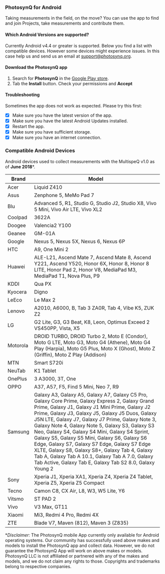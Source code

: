 ### PhotosynQ for Android

Taking measurements in the field, on the move? You can use the app to find and join Projects, take measurements and contribute them.

#### Which Android Versions are supported?

Currently Android v4.4 or greater is supported. Below you find a list with compatible devices. However some devices might experience issues. In this case help us and send us an email at <support@photosynq.org>.

#### Download the PhotosynQ app

1. Search for **PhotosynQ** in the [Google Play store](https://play.google.com/).
2. Tab the **Install** button. Check your permissions and **Accept**

#### Troubleshooting

Sometimes the app does not work as expected. Please try this first:

- [x] Make sure you have the latest version of the app.
- [x] Make sure you have the latest Android Updates installed.
- [x] Restart the app.
- [x] Make sure you have sufficient storage.
- [x] Make sure you have an internet connection.

### Compatible Android Devices

Android devices used to collect measurements with the MultispeQ v1.0 as of **June 2018**\*.

| Brand | Model |
| ----- | ----- |
| Acer | Liquid Z410 |
| Asus | Zenphone 5, MeMo Pad 7 |
| Blu | Advanced 5, R1, Studio G, Studio J2, Studio X8, Vivo 5 Mini, Vivo Air LTE, Vivo XL2 |
| Coolpad | 3622A |
| Doogee | Valencia2 Y100 |
| Geanee | GM-01A |
| Google | Nexus 5, Nexus 5X, Nexus 6, Nexus 6P |
| HTC | A9, One Mini 2 |
| Huawei | ALE-L21, Ascend Mate 7, Ascend Mate 8, Ascend Y221, Ascend Y520, Honor 6X, Honor 8, Honor 8 LITE, Honor Pad 2, Honor V8, MediaPad M3, MediaPad T1, Nova Plus, P9 |
| KDDI | Qua PX |
| Kyocera | Digno |
| LeEco | Le Max 2 |
| Lenovo | A2010, A6000, B, Tab 3 ZA0R, Tab 4, Vibe K5, ZUK Z2 |
| LG | G2 Lite, G3, G3 Beat, K8, Leon, Optimus Exceed 2 VS450PP, Vista, X5 |
| Motorola | DROID TURBO, DROID Turbo 2, Moto E (Condor), Moto G LTE, Moto G3, Moto G4 (Athene), Moto G4 Play (Harpia), Moto G5 Plus, Moto X (Ghost), Moto Z (Griffin), Moto Z Play (Addison) |
| MTN | Smart S720i |
| NeuTab | K1 Tablet  |
| OnePlus | 3 A3000, 3T, One |
| OPPO | A37, A57, F5, Find 5 Mini, Neo 7, R9 |
| Samsung | Galaxy A3, Galaxy A5, Galaxy A7, Galaxy C5 Pro, Galaxy Core Prime, Galaxy Express 2, Galaxy Grand Prime, Galaxy J1, Galaxy J1 Mini Prime, Galaxy J2 Prime, Galaxy J3, Galaxy J5, Galaxy J5 Duos, Galaxy J5N LTE, Galaxy J7, Galaxy J7 Prime, Galaxy Note 3, Galaxy Note 4, Galaxy Note 5, Galaxy S3, Galaxy S3 Neo, Galaxy S4, Galaxy S4 Mini, Galaxy S4 Sprint, Galaxy S5, Galaxy S5 Mini, Galaxy S6, Galaxy S6 Edge, Galaxy S7, Galaxy S7 Edge, Galaxy S7 Edge XLTE, Galaxy S8, Galaxy S8+, Galaxy Tab 4, Galaxy Tab A, Galaxy Tab A 10.1, Galaxy Tab A 7.0, Galaxy Tab Active, Galaxy Tab E, Galaxy Tab S2 8.0, Galaxy Young 2 |
| Sony | Xperia J1, Xperia XA1, Xperia Z4, Xperia Z4 Tablet, Xperia Z5, Xperia Z5 Compact |
| Tecno | Camon C8, CX Air, L8, W3, W5 Lite, Y6 |
| Vitsmo | ST PAD 2 |
| Vivo | V3 Max, GT11 |
| Xiaomi | Mi3, Redmi 4 Pro, Redmi 4X |
| ZTE | Blade V7, Maven (812), Maven 3 (Z835) |

\**Disclaimer:* The PhotosynQ mobile App currently only available for Android operating systems. Our community has successfully used above makes and models to install the PhotosynQ app and collect data. However, we do not guarantee the PhotosynQ App will work on above makes or models. PhotosynQ LLC is not affiliated or partnered with any of the makes and models, and we do not claim any rights to those. Copyrights and trademarks belong to respective companies.